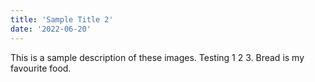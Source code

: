 ```yaml
---
title: 'Sample Title 2'
date: '2022-06-20'
---
```


This is a sample description of these images.
Testing 1 2 3.
Bread is my favourite food.